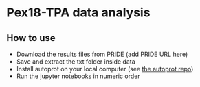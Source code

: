 # Pex18-TPA data analysis

## How to use
- Download the results files from PRIDE (add PRIDE URL here)
- Save and extract the txt folder inside data
- Install autoprot on your local computer (see [the autoprot repo](https://github.com/ag-warscheid/autoprot))
- Run the jupyter notebooks in numeric order
